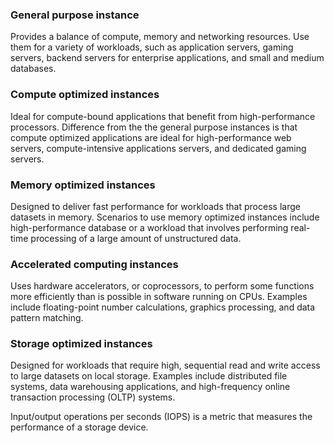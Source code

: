 ### General purpose instance
Provides a balance of compute, memory and networking resources. Use them for a variety of workloads, such as application servers, gaming servers, backend servers for enterprise applications, and small and medium databases.

### Compute optimized instances
Ideal for compute-bound applications that benefit from high-performance processors. Difference from the the general purpose instances is that compute optimized applications are ideal for high-performance web servers, compute-intensive applications servers, and dedicated gaming servers.

### Memory optimized instances
Designed to deliver fast performance for workloads that process large datasets in memory. Scenarios to use memory optimized instances include high-performance database or a workload that involves performing real-time processing of a large amount of unstructured data.

### Accelerated computing instances
Uses hardware accelerators, or coprocessors, to perform some functions more efficiently than is possible in software running on CPUs. Examples include floating-point number calculations, graphics processing, and data pattern matching.

### Storage optimized instances
Designed for workloads that require high, sequential read and write access to large datasets on local storage. Examples include distributed file systems, data warehousing applications, and high-frequency online transaction processing (OLTP) systems.

Input/output operations per seconds (IOPS) is a metric that measures the performance of a storage device.